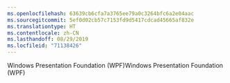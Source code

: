 ```yaml
---
ms.openlocfilehash: 63639cb6cfa7a3765ee79a0c3264bfc6a2e04aac
ms.sourcegitcommit: 5ef0d02cb57c7153fd9d5417cdcad45665af832e
ms.translationtype: HT
ms.contentlocale: zh-CN
ms.lasthandoff: 08/29/2019
ms.locfileid: "71138426"
---
```

<span data-ttu-id="a6218-101">Windows Presentation Foundation (WPF)</span><span class="sxs-lookup"><span data-stu-id="a6218-101">Windows Presentation Foundation (WPF)</span></span>